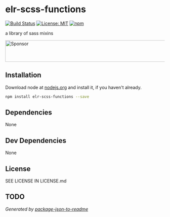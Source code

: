 # elr-scss-functions

[![Build Status](https://travis-ci.org/Beth3346/elr-scss-functions.svg?branch=master)](https://travis-ci.org/Beth3346/elr-scss-functions)
[![License: MIT](https://img.shields.io/badge/License-MIT-yellow.svg)](https://opensource.org/licenses/MIT)
[![npm](https://img.shields.io/npm/dm/elr-scss-functions.svg?style=flat)]()

a library of sass mixins

<a target='_blank' rel='nofollow' href='https://app.codesponsor.io/link/WQoMZ89hEDJBYaUN6DNr2Xrq/Beth3346/elr-scss-functions'>
  <img alt='Sponsor' width='888' height='68' src='https://app.codesponsor.io/embed/WQoMZ89hEDJBYaUN6DNr2Xrq/Beth3346/elr-scss-functions.svg' />
</a>

## Installation

Download node at [nodejs.org](http://nodejs.org) and install it, if you haven't already.

```sh
npm install elr-scss-functions --save
```

## Dependencies

None

## Dev Dependencies


None

## License

SEE LICENSE IN LICENSE.md

## TODO

_Generated by [package-json-to-readme](https://github.com/zeke/package-json-to-readme)_
